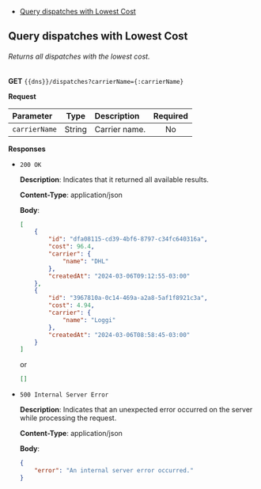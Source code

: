 * [Query dispatches with Lowest Cost](#query_dispatches_with_lowest_cost)

<div id='query_dispatches_with_lowest_cost'></div> 

## Query dispatches with Lowest Cost

###### Returns all dispatches with the lowest cost.

**GET** `{{dns}}/dispatches?carrierName={:carrierName}`

**Request**

| Parameter     |  Type  | Description   | Required |
|:--------------|:------:|:--------------|:--------:|
| `carrierName` | String | Carrier name. |    No    |

**Responses**

- `200 OK`

  **Description**: Indicates that it returned all available results.

  **Content-Type**: application/json

  **Body**:
    ```json
    [
        {
            "id": "dfa08115-cd39-4bf6-8797-c34fc640316a",
            "cost": 96.4,
            "carrier": {
                "name": "DHL"
            },
            "createdAt": "2024-03-06T09:12:55-03:00"
        },
        {
            "id": "3967810a-0c14-469a-a2a8-5af1f8921c3a",
            "cost": 4.94,
            "carrier": {
                "name": "Loggi"
            },
            "createdAt": "2024-03-06T08:58:45-03:00"
        }
    ]
    ```

  or

    ```json
    []
    ```

- `500 Internal Server Error`

  **Description**: Indicates that an unexpected error occurred on the server while processing the request.

  **Content-Type**: application/json

  **Body**:
    ```json
    {
        "error": "An internal server error occurred."
    }
    ```
